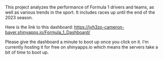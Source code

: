 This project analyzes the performance of Formula 1 drivers and teams, as well as various trends in the sport. It includes races up until the end of the 2023 season.

Here is the link to this dashboard: https://jyh3zo-cameron-bayer.shinyapps.io/Formula_1_Dashboard/

Please give the dashboard a minute to boot up once you click on it. I'm currently hosting it for free on shinyapps.io which means the servers take a bit of time to boot up.
